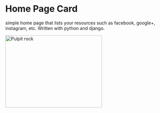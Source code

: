 <h1>Home Page Card</h1>
<p>simple home page that lists your resources such as facebook, google+, instagram, etc. Written with python and django.</p>

<img border="0" src="../images/HomePage_screenshot.jpg" alt="Pulpit rock" width="304" height="228" />